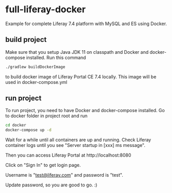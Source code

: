 # full-liferay-docker
Example for complete Liferay 7.4 platform with MySQL and ES using Docker.

## build project

Make sure that you setup Java JDK 11 on classpath and Docker and docker-compose installed.
Run this command
```bash
./gradlew buildDockerImage
```
to build docker image of Liferay Portal CE 7.4 locally. 
This image will be used in docker-compose.yml

## run project
To run project, you need to have Docker and docker-compose installed.
Go to docker folder in project root and run
```bash
cd docker
docker-compose up -d
```
Wait for a while until all containers are up and running. Check Liferay container logs until you see
"Server startup in [xxx] ms message". 

Then you can access Liferay Portal at http://localhost:8080

Click on "Sign In" to get login page. 

Username is "test@liferay.com" and password is "test". 

Update password, so you are good to go. :)

